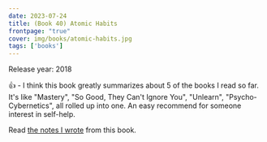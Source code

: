 ```yaml
---
date: 2023-07-24
title: (Book 40) Atomic Habits
frontpage: "true"
cover: img/books/atomic-habits.jpg
tags: ['books']
---
```


Release year: 2018

👍 - I think this book greatly summarizes about 5 of the books I read so far. It's like "Mastery", "So Good, They Can't Ignore You", "Unlearn", "Psycho-Cybernetics", all rolled up into one. An easy recommend for someone interest in self-help.

Read [the notes I wrote](/books/atomic-habits.pdf) from this book.
